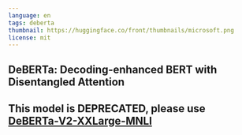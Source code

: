 ```yaml
---
language: en
tags: deberta
thumbnail: https://huggingface.co/front/thumbnails/microsoft.png
license: mit
---
```


## DeBERTa: Decoding-enhanced BERT with Disentangled Attention

## This model is DEPRECATED, please use [DeBERTa-V2-XXLarge-MNLI](https://huggingface.co/microsoft/deberta-v2-xxlarge-mnli)


